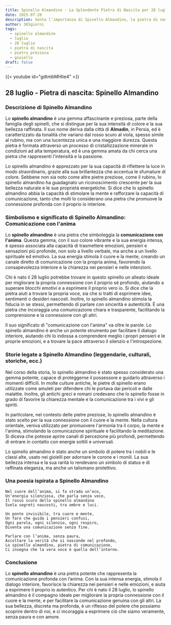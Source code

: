 ```yaml
---
title: Spinello Almandino - La Splendente Pietra di Nascita per 28 luglio
date: 2025-07-28
description: Senta l'importanza di Spinello Almandino, la pietra di nascita di 28 luglio che simboleggia Comunicazione con l'anima. Lasci che la sua bellezza e il suo significato illuminino la sua giornata.
author: 365giorni
tags:
  - spinello almandino
  - luglio
  - 28 luglio
  - pietra di nascita
  - pietra preziosa
  - gioiello
draft: false
---
```


{{< youtube id="gdtmbMHIie4" >}}

## 28 luglio - Pietra di nascita: Spinello Almandino

### Descrizione di Spinello Almandino

Lo **spinello almandino** è una gemma affascinante e preziosa, parte della famiglia degli spinelli, che si distingue per la sua intensità di colore e la sua bellezza raffinata. Il suo nome deriva dalla città di **Almadin**, in Persia, ed è caratterizzato da tonalità che variano dal rosso scuro al viola, spesso simile al rubino, ma con una lucentezza unica e una maggiore durezza. Questa pietra è formata attraverso un processo di cristallizzazione minerale in condizioni ad alta temperatura, ed è una gemma amata da chi cerca una pietra che rappresenti l'intensità e la passione.

Lo spinello almandino è apprezzato per la sua capacità di riflettere la luce in modo straordinario, grazie alla sua brillantezza che accentua le sfumature di colore. Sebbene non sia noto come altre pietre preziose, come il rubino, lo spinello almandino ha guadagnato un riconoscimento crescente per la sua bellezza naturale e le sue proprietà energetiche. Si dice che lo spinello almandino abbia la capacità di stimolare la mente e rafforzare la capacità di comunicazione, tanto che molti lo considerano una pietra che promuove la connessione profonda con il proprio io interiore.

### Simbolismo e significato di Spinello Almandino: Comunicazione con l'anima

Lo **spinello almandino** è una pietra che simboleggia la **comunicazione con l'anima**. Questa gemma, con il suo colore vibrante e la sua energia intensa, è spesso associata alla capacità di trasmettere emozioni, pensieri e sensazioni più profonde, non solo a livello verbale, ma anche a un livello spirituale ed emotivo. La sua energia stimola il cuore e la mente, creando un canale diretto di comunicazione con la propria anima, favorendo la consapevolezza interiore e la chiarezza nei pensieri e nelle intenzioni.

Chi è nato il 28 luglio potrebbe trovare in questo spinello un alleato ideale per migliorare la propria connessione con il proprio sé profondo, aiutando a superare blocchi emotivi e a esprimere il proprio vero io. Si dice che la pietra aiuti a trovare la propria voce, sia che si tratti di esprimere idee, sentimenti o desideri nascosti. Inoltre, lo spinello almandino stimola la fiducia in se stessi, permettendo di parlare con sincerità e autenticità. È una pietra che incoraggia una comunicazione chiara e trasparente, facilitando la comprensione e la connessione con gli altri.

Il suo significato di "comunicazione con l'anima" va oltre le parole. Lo spinello almandino è anche un potente strumento per facilitare il dialogo interiore, aiutando chi lo indossa a comprendere meglio i propri pensieri e le proprie emozioni, e a trovare la pace attraverso il silenzio e l'introspezione.

### Storie legate a Spinello Almandino (leggendarie, culturali, storiche, ecc.)

Nel corso della storia, lo spinello almandino è stato spesso considerato una gemma potente, capace di proteggerne il possessore e guidarlo attraverso i momenti difficili. In molte culture antiche, le pietre di spinello erano utilizzate come amuleti per difendere chi le portava dai pericoli e dalle malattie. Inoltre, gli antichi greci e romani credevano che lo spinello fosse in grado di favorire la chiarezza mentale e la comunicazione tra i vivi e gli spiriti.

In particolare, nel contesto delle pietre preziose, lo spinello almandino è stato scelto per la sua connessione con il cuore e la mente. Nella cultura orientale, veniva utilizzato per promuovere l'armonia tra il corpo, la mente e l'anima, stimolando la comunicazione spirituale e facilitando la meditazione. Si diceva che potesse aprire canali di percezione più profondi, permettendo di entrare in contatto con energie sottili e universali.

Lo spinello almandino è stato anche un simbolo di potere tra i nobili e le classi alte, usato nei gioielli per adornare le corone e i monili. La sua bellezza intensa e la sua rarità lo rendevano un simbolo di status e di raffinata eleganza, ma anche un talismano protettivo.

### Una poesia ispirata a Spinello Almandino

```
Nel cuore dell’anima, si fa strada un’eco,
Un’energia silenziosa, che parla senza voce,
Il rosso scuro dello spinello almandino
Svela segreti nascosti, tra ombre e luci.

Un ponte invisibile, tra cuore e mente,
Un faro che guida i pensieri confusi,
Ogni parola, ogni silenzio, ogni respiro,
Diventa una comunicazione senza fine.

Parlare con l’anima, senza paura,
Ascoltare la verità che si nasconde nel profondo,
Lo spinello almandino, pietra di comunicazione,
Ci insegna che la vera voce è quella dell’interno.
```

### Conclusione

Lo **spinello almandino** è una pietra potente che rappresenta la comunicazione profonda con l’anima. Con la sua intensa energia, stimola il dialogo interiore, favorisce la chiarezza nei pensieri e nelle emozioni, e aiuta a esprimere il proprio io autentico. Per chi è nato il 28 luglio, lo spinello almandino è il compagno ideale per migliorare la propria connessione con il cuore e la mente, e per facilitare la comunicazione genuina con gli altri. La sua bellezza, discreta ma profonda, è un riflesso del potere che possiamo scoprire dentro di noi, e ci incoraggia a esprimere ciò che siamo veramente, senza paura e con amore.